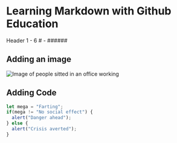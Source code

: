 # Learning Markdown with Github Education
Header 1 - 6 # - ######

## Adding an image 
![Image of people sitted in an office working](https://img.freepik.com/premium-photo/group-people-sitting-table-office-office-setting-there-is-gathering-individuals-seated-around-table_507704-24578.jpg)

## Adding Code
``` javascript
let mega = "Farting";
if(mega != "No social effect") {
  alert("Danger ahead");
} else {
  alert("Crisis averted");
}
```
